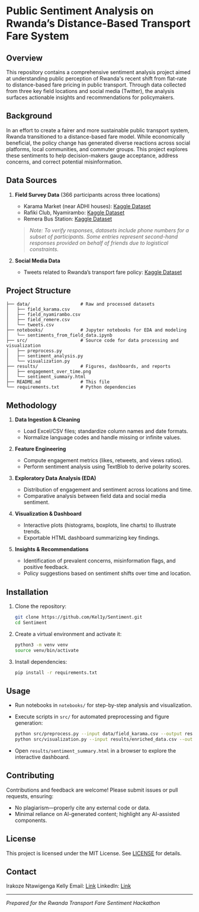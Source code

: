 # Public Sentiment Analysis on Rwanda’s Distance-Based Transport Fare System

## Overview

This repository contains a comprehensive sentiment analysis project aimed at understanding public perception of Rwanda's recent shift from flat-rate to distance-based fare pricing in public transport. Through data collected from three key field locations and social media (Twitter), the analysis surfaces actionable insights and recommendations for policymakers.

## Background

In an effort to create a fairer and more sustainable public transport system, Rwanda transitioned to a distance-based fare model. While economically beneficial, the policy change has generated diverse reactions across social platforms, local communities, and commuter groups. This project explores these sentiments to help decision-makers gauge acceptance, address concerns, and correct potential misinformation.

## Data Sources

1. **Field Survey Data** (366 participants across three locations)

   * Karama Market (near ADHI houses): [Kaggle Dataset](https://www.kaggle.com/datasets/irakozekelly/karama)
   * Rafiki Club, Nyamirambo: [Kaggle Dataset](https://www.kaggle.com/datasets/irakozekelly/nyamirambo)
   * Remera Bus Station: [Kaggle Dataset](https://www.kaggle.com/datasets/irakozekelly/kacyiru/)

   > *Note: To verify responses, datasets include phone numbers for a subset of participants. Some entries represent second-hand responses provided on behalf of friends due to logistical constraints.*

2. **Social Media Data**

   * Tweets related to Rwanda’s transport fare policy: [Kaggle Dataset](https://www.kaggle.com/datasets/irakozekelly/tweets)

## Project Structure

```
├── data/                   # Raw and processed datasets
│   ├── field_karama.csv
│   ├── field_nyamirambo.csv
│   ├── field_remere.csv
│   └── tweets.csv
├── notebooks/              # Jupyter notebooks for EDA and modeling
│   └── sentiments_from_field_data.ipynb
├── src/                    # Source code for data processing and visualization
│   ├── preprocess.py
│   ├── sentiment_analysis.py
│   └── visualization.py
├── results/                # Figures, dashboards, and reports
│   ├── engagement_over_time.png
│   └── sentiment_summary.html
├── README.md               # This file
└── requirements.txt        # Python dependencies
```

## Methodology

1. **Data Ingestion & Cleaning**

   * Load Excel/CSV files; standardize column names and date formats.
   * Normalize language codes and handle missing or infinite values.

2. **Feature Engineering**

   * Compute engagement metrics (likes, retweets, and views ratios).
   * Perform sentiment analysis using TextBlob to derive polarity scores.

3. **Exploratory Data Analysis (EDA)**

   * Distribution of engagement and sentiment across locations and time.
   * Comparative analysis between field data and social media sentiment.

4. **Visualization & Dashboard**

   * Interactive plots (histograms, boxplots, line charts) to illustrate trends.
   * Exportable HTML dashboard summarizing key findings.

5. **Insights & Recommendations**

   * Identification of prevalent concerns, misinformation flags, and positive feedback.
   * Policy suggestions based on sentiment shifts over time and location.

## Installation

1. Clone the repository:

   ```bash
   git clone https://github.com/Kel1y/Sentiment.git
   cd Sentiment
   ```
2. Create a virtual environment and activate it:

   ```bash
   python3 -m venv venv
   source venv/bin/activate
   ```
3. Install dependencies:

   ```bash
   pip install -r requirements.txt
   ```

## Usage

* Run notebooks in `notebooks/` for step-by-step analysis and visualization.
* Execute scripts in `src/` for automated preprocessing and figure generation:

  ```bash
  python src/preprocess.py --input data/field_karama.csv --output results/
  python src/visualization.py --input results/enriched_data.csv --output results/
  ```
* Open `results/sentiment_summary.html` in a browser to explore the interactive dashboard.

## Contributing

Contributions and feedback are welcome! Please submit issues or pull requests, ensuring:

* No plagiarism—properly cite any external code or data.
* Minimal reliance on AI-generated content; highlight any AI-assisted components.

## License

This project is licensed under the MIT License. See [LICENSE](LICENSE) for details.

## Contact

Irakoze Ntawigenga Kelly
Email: [Link](mailto:irakoze.kelly41@gmail.com)
LinkedIn: [Link](https://www.linkedin.com/in/irakoze-ntawigenga-kelly-bb194a287/)

---

*Prepared for the Rwanda Transport Fare Sentiment Hackathon*
